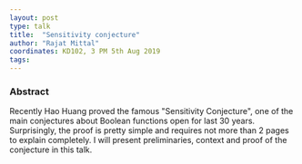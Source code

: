 ```yaml
---
layout: post
type: talk
title:  "Sensitivity conjecture"
author: "Rajat Mittal"
coordinates: KD102, 3 PM 5th Aug 2019
tags: 
---
```

### Abstract

Recently Hao Huang proved the famous "Sensitivity Conjecture", one of the main conjectures about Boolean functions open for last 30 years. Surprisingly, the proof is pretty simple and requires not more than 2 pages to explain completely. I will present preliminaries, context and proof of the conjecture in this talk. 

